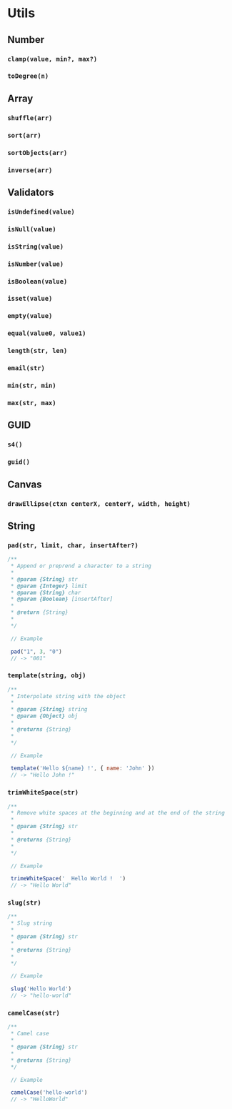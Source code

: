 # Utils

## Number

### `clamp(value, min?, max?)`

### `toDegree(n)`

## Array

### `shuffle(arr)`

### `sort(arr)`

### `sortObjects(arr)`

### `inverse(arr)`

## Validators

### `isUndefined(value)`

### `isNull(value)`

### `isString(value)`

### `isNumber(value)`

### `isBoolean(value)`

### `isset(value)`

### `empty(value)`

### `equal(value0, value1)`

### `length(str, len)`

### `email(str)`

### `min(str, min)`

### `max(str, max)`

## GUID

### `s4()`

### `guid()`

## Canvas

### `drawEllipse(ctxn centerX, centerY, width, height)`

## String

### `pad(str, limit, char, insertAfter?)`

```js
/**
 * Append or preprend a character to a string
 *
 * @param {String} str
 * @param {Integer} limit
 * @param {String} char
 * @param {Boolean} [insertAfter]
 *
 * @return {String}
 *
 */

 // Example

 pad("1", 3, "0")
 // -> "001"
```

### `template(string, obj)`

```js
/**
 * Interpolate string with the object
 *
 * @param {String} string
 * @param {Object} obj
 *
 * @returns {String}
 *
 */

 // Example

 template('Hello ${name} !', { name: 'John' })
 // -> "Hello John !"
```

### `trimWhiteSpace(str)`

```js
/**
 * Remove white spaces at the beginning and at the end of the string
 *
 * @param {String} str
 *
 * @returns {String}
 *
 */

 // Example

 trimeWhiteSpace('  Hello World !  ')
 // -> "Hello World"
```

### `slug(str)`

```js
/**
 * Slug string
 *
 * @param {String} str
 *
 * @returns {String}
 *
 */

 // Example

 slug('Hello World')
 // -> "hello-world"
```

### `camelCase(str)`

```js
/**
 * Camel case
 *
 * @param {String} str
 *
 * @returns {String}
 */

 // Example

 camelCase('hello-world')
 // -> "HelloWorld"
```
